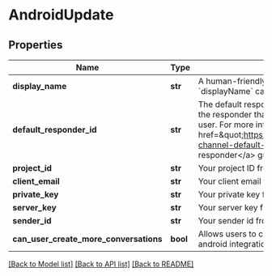 # AndroidUpdate

## Properties
Name | Type | Description | Notes
------------ | ------------- | ------------- | -------------
**display_name** | **str** | A human-friendly name used to identify the integration. &#x60;displayName&#x60; can be unset by changing it to &#x60;null&#x60;. | [optional] 
**default_responder_id** | **str** | The default responder ID for the integration. This is the ID of the responder that will be used to send messages to the user. For more information, refer to &lt;a href&#x3D;\&quot;https://docs.smooch.io/guide/switchboard/#per-channel-default-responder\&quot;&gt;Per-channel default responder&lt;/a&gt; guide.  | [optional] 
**project_id** | **str** | Your project ID from your generated private key file. | [optional] 
**client_email** | **str** | Your client email from your generated private key file. | [optional] 
**private_key** | **str** | Your private key from your generated private key file. | [optional] 
**server_key** | **str** | Your server key from the fcm console. | [optional] 
**sender_id** | **str** | Your sender id from the fcm console. | [optional] 
**can_user_create_more_conversations** | **bool** | Allows users to create more than one conversation on the android integration. | [optional] 

[[Back to Model list]](../README.md#documentation-for-models) [[Back to API list]](../README.md#documentation-for-api-endpoints) [[Back to README]](../README.md)



